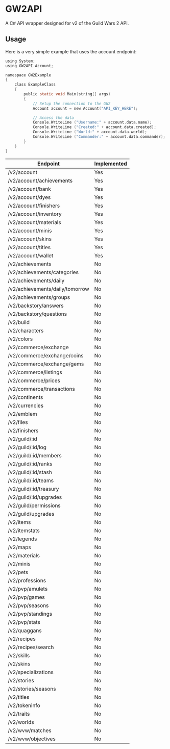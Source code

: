 # GW2API
A C# API wrapper designed for v2 of the Guild Wars 2 API.

## Usage
Here is a very simple example that uses the account endpoint:
```C
using System;
using GW2API.Account;

namespace GW2Example
{
    class ExampleClass
    {
        public static void Main(string[] args)
        {
            // Setup the connection to the GW2
            Account account = new Account("API_KEY_HERE");

            // Access the data
            Console.WriteLine ("Username:" + account.data.name);
            Console.WriteLine ("Created:" + account.data.created);
            Console.WriteLine ("World:" + account.data.world);
            Console.WriteLine ("Commander:" + account.data.commander);
        }
    }
}
```

| Endpoint                        | Implemented |
|---------------------------------|-------------|
| /v2/account                     | Yes         |
| /v2/account/achievements        | Yes         |
| /v2/account/bank                | Yes         |
| /v2/account/dyes                | Yes         |
| /v2/account/finishers           | Yes         |
| /v2/account/inventory           | Yes         |
| /v2/account/materials           | Yes         |
| /v2/account/minis               | Yes         |
| /v2/account/skins               | Yes         |
| /v2/account/titles              | Yes         |
| /v2/account/wallet              | Yes         |
| /v2/achievements                | No          |
| /v2/achievements/categories     | No          |
| /v2/achievements/daily          | No          |
| /v2/achievements/daily/tomorrow | No          |
| /v2/achievements/groups         | No          |
| /v2/backstory/answers           | No          |
| /v2/backstory/questions         | No          |
| /v2/build                       | No          |
| /v2/characters                  | No          |
| /v2/colors                      | No          |
| /v2/commerce/exchange           | No          |
| /v2/commerce/exchange/coins     | No          |
| /v2/commerce/exchange/gems      | No          |
| /v2/commerce/listings           | No          |
| /v2/commerce/prices             | No          |
| /v2/commerce/transactions       | No          |
| /v2/continents                  | No          |
| /v2/currencies                  | No          |
| /v2/emblem                      | No          |
| /v2/files                       | No          |
| /v2/finishers                   | No          |
| /v2/guild/:id                   | No          |
| /v2/guild/:id/log               | No          |
| /v2/guild/:id/members           | No          |
| /v2/guild/:id/ranks             | No          |
| /v2/guild/:id/stash             | No          |
| /v2/guild/:id/teams             | No          |
| /v2/guild/:id/treasury          | No          |
| /v2/guild/:id/upgrades          | No          |
| /v2/guild/permissions           | No          |
| /v2/guild/upgrades              | No          |
| /v2/items                       | No          |
| /v2/itemstats                   | No          |
| /v2/legends                     | No          |
| /v2/maps                        | No          |
| /v2/materials                   | No          |
| /v2/minis                       | No          |
| /v2/pets                        | No          |
| /v2/professions                 | No          |
| /v2/pvp/amulets                 | No          |
| /v2/pvp/games                   | No          |
| /v2/pvp/seasons                 | No          |
| /v2/pvp/standings               | No          |
| /v2/pvp/stats                   | No          |
| /v2/quaggans                    | No          |
| /v2/recipes                     | No          |
| /v2/recipes/search              | No          |
| /v2/skills                      | No          |
| /v2/skins                       | No          |
| /v2/specializations             | No          |
| /v2/stories                     | No          |
| /v2/stories/seasons             | No          |
| /v2/titles                      | No          |
| /v2/tokeninfo                   | No          |
| /v2/traits                      | No          |
| /v2/worlds                      | No          |
| /v2/wvw/matches                 | No          |
| /v2/wvw/objectives              | No          |
